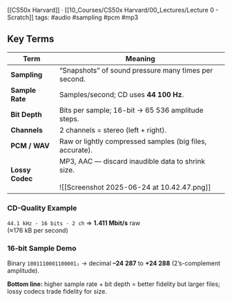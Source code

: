 [[CS50x Harvard]] · [[10_Courses/CS50x Harvard/00_Lectures/Lecture 0 - Scratch]]
tags: #audio #sampling #pcm #mp3

## Key Terms
| Term            | Meaning                                                                                             |
| --------------- | --------------------------------------------------------------------------------------------------- |
| **Sampling**    | “Snapshots” of sound pressure many times per second.                                                |
| **Sample Rate** | Samples/second; CD uses **44 100 Hz**.                                                              |
| **Bit Depth**   | Bits per sample; 16-bit → 65 536 amplitude steps.                                                   |
| **Channels**    | 2 channels = stereo (left + right).                                                                 |
| **PCM / WAV**   | Raw or lightly compressed samples (big files, accurate).                                            |
| **Lossy Codec** | MP3, AAC — discard inaudible data to shrink size.<br><br>![[Screenshot 2025-06-24 at 10.42.47.png]] |

### CD-Quality Example
`44.1 kHz · 16 bits · 2 ch` ⇒ **1.411 Mbit/s** raw  
(≈176 kB per second)

### 16-bit Sample Demo
Binary `1001110001100001₂` → decimal **–24 287** to **+24 288** (2’s-complement amplitude).

**Bottom line:** higher sample rate + bit depth = better fidelity but larger files; lossy codecs trade fidelity for size.